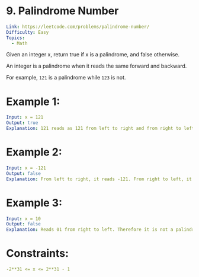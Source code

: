 # 9. Palindrome Number

```yaml
Link: https://leetcode.com/problems/palindrome-number/
Difficulty: Easy
Topics:
  - Math
```

Given an integer x, return true if x is a palindrome, and false otherwise.

An integer is a palindrome when it reads the same forward and backward.

For example, `121` is a palindrome while `123` is not.

# Example 1:

```yaml
Input: x = 121
Output: true
Explanation: 121 reads as 121 from left to right and from right to left.
```

# Example 2:

```yaml
Input: x = -121
Output: false
Explanation: From left to right, it reads -121. From right to left, it becomes 121-. Therefore it is not a palindrome.
```

# Example 3:

```yaml
Input: x = 10
Output: false
Explanation: Reads 01 from right to left. Therefore it is not a palindrome.
```

# Constraints:

```yaml
-2**31 <= x <= 2**31 - 1
```
